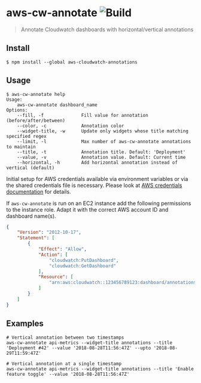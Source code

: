 # aws-cw-annotate ![Build](https://travis-ci.org/anaynayak/aws-cloudwatch-annotations.svg?branch=master)


> Annotate Cloudwatch dashboards with horizontal/vertical annotations

## Install 
```
$ npm install --global aws-cloudwatch-annotations
```

## Usage
```
$ aws-cw-annotate help
Usage:
    aws-cw-annotate dashboard_name
Options:
    --fill, -f              Fill value for annotation (before/after/between)
    --color, -c             Annotation color
    --widget-title, -w      Update only widgets whose title matching specified regex
    --limit, -l             Max number of aws-cw-annotate annotations to maintain
    --title, -t             Annotation title. Default: 'Deployment'
    --value, -v             Annotation value. Default: Current time
    --horizontal, -h        Add horizontal annotation instead of vertical (default)
```

Initial setup for AWS credentials available via environment variables or via the shared credentials file is necessary. Please look at [AWS credentials documentation](https://docs.aws.amazon.com/sdk-for-javascript/v2/developer-guide/setting-credentials-node.html) for details.

If `aws-cw-annotate` is run on an EC2 instance add the following permissions to the instance role. Adapt it with the correct AWS account ID and dashboard name(s).
```json
{
    "Version": "2012-10-17",
    "Statement": [
        {
            "Effect": "Allow",
            "Action": [
                "cloudwatch:PutDashboard",
                "cloudwatch:GetDashboard"
            ],
            "Resource": [
                "arn:aws:cloudwatch::123456789123:dashboard/annotations"
            ]
        }
    ]
}
```

## Examples

```
# Vertical annotation between two timestamps
aws-cw-annotate api-metrics --widget-title annotations --title 'Deployment #42' --value '2018-08-28T11:56:47Z' --upto '2018-08-29T11:59:47Z'

# Vertical annotation at a single timestamp
aws-cw-annotate api-metrics --widget-title annotations --title 'Enable feature toggle' --value '2018-08-28T11:56:47Z' 
```
